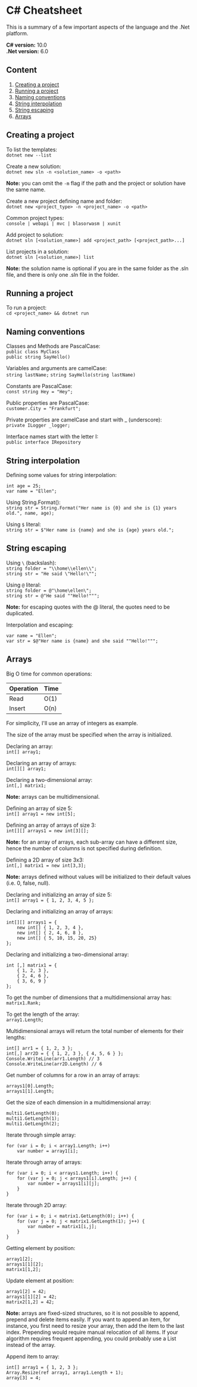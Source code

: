 C# Cheatsheet
===

This is a summary of a few important aspects of the language and the .Net platform.

**C# version:** 10.0  
**.Net version:** 6.0

Content
---
1. [Creating a project](#creating-a-project)
1. [Running a project](#running-a-project)
1. [Naming conventions](#naming-conventions)
1. [String interpolation](#string-interpolation)
1. [String escaping](#string-escaping)
1. [Arrays](#arrays)

## Creating a project

To list the templates:  
`dotnet new --list`

Create a new solution:  
`dotnet new sln -n <solution_name> -o <path>`

**Note:** you can omit the `-m` flag if the path and the project or solution have the same name.

Create a new project defining name and folder:  
`dotnet new <project_type> -n <project_name> -o <path>`

Common project types:  
`console | webapi | mvc | blasorwasm | xunit`

Add project to solution:  
`dotnet sln [<solution_name>] add <project_path> [<project_path>...]`

List projects in a solution:  
`dotnet sln [<solution_name>] list`

**Note:** the solution name is optional if you are in the same folder as the .sln file, and there is only one .sln file in the folder.

## Running a project

To run a project:  
`cd <project_name> && dotnet run`

## Naming conventions

Classes and Methods are PascalCase:  
`public class MyClass`  
`public string SayHello()`

Variables and arguments are camelCase:  
`string lastName;`
`string SayHello(string lastName)`

Constants are PascalCase:  
`const string Hey = "Hey";`

Public properties are PascalCase:  
`customer.City = "Frankfurt";`

Private properties are camelCase and start with _ (underscore):  
`private ILogger _logger;`

Interface names start with the letter I:  
`public interface IRepository`

## String interpolation

Defining some values for string interpolation:  
```
int age = 25;
var name = "Ellen";
```

Using String.Format():  
`string str = String.Format("Her name is {0} and she is {1} years old.", name, age);`

Using `$` literal:  
`string str = $"Her name is {name} and she is {age} years old.";`

## String escaping

Using `\` (backslash):  
`string folder = "\\home\\ellen\\";`  
`string str = "He said \"Hello!\"";`

Using `@` literal:  
`string folder = @"\home\ellen\";`  
`string str = @"He said ""Hello!""";`

**Note:** for escaping quotes with the @ literal, the quotes need to be duplicated.

Interpolation and escaping:  
```
var name = "Ellen";
var str = $@"Her name is {name} and she said ""Hello!""";
```

## Arrays

Big O time for common operations:

Operation | Time
--------- | ----
Read      | O(1)
Insert    | O(n)

For simplicity, I'll use an array of integers as example.

The size of the array must be specified when the array is initialized.

Declaring an array:  
`int[] array1;`

Declaring an array of arrays:  
`int[][] array1;`

Declaring a two-dimensional array:  
`int[,] matrix1;`

**Note:** arrays can be multidimensional.

Defining an array of size 5:  
`int[] array1 = new int[5];`

Defining an array of arrays of size 3:  
`int[][] arrays1 = new int[3][];`

**Note:** for an array of arrays, each sub-array can have a different size, hence the number of columns is not specified during definition.

Defining a 2D array of size 3x3:  
`int[,] matrix1 = new int[3,3];`

**Note:** arrays defined without values will be initialized to their default values (i.e. 0, false, null).

Declaring and initializing an array of size 5:  
`int[] array1 = { 1, 2, 3, 4, 5 };`

Declaring and initializing an array of arrays:
```
int[][] arrays1 = {
    new int[] { 1, 2, 3, 4 },
    new int[] { 2, 4, 6, 8 },
    new int[] { 5, 10, 15, 20, 25}
};
```

Declaring and initializing a two-dimensional array:
```
int [,] matrix1 = {
    { 1, 2, 3 },
    { 2, 4, 6 },
    { 3, 6, 9 }
};
```

To get the number of dimensions that a multidimensional array has:  
`matrix1.Rank;`

To get the length of the array:  
`array1.Length;`

Multidimensional arrays will return the total number of elements for their lengths:  
```
int[] arr1 = { 1, 2, 3 };
int[,] arr2D = { { 1, 2, 3 }, { 4, 5, 6 } };
Console.WriteLine(arr1.Length) // 3
Console.WriteLine(arr2D.Length) // 6
```

Get number of columns for a row in an array of arrays:
```
arrays1[0].Length;
arrays1[1].Length;
```

Get the size of each dimension in a multidimensional array:
```
multi1.GetLength(0);
multi1.GetLength(1);
multi1.GetLength(2);
```

Iterate through simple array:
```
for (var i = 0; i < array1.Length; i++)
    var number = array1[i];
```

Iterate through array of arrays:
```
for (var i = 0; i < arrays1.Length; i++) {
    for (var j = 0; j < arrays1[i].Length; j++) {
        var number = arrays1[i][j];
    }
}
```

Iterate through 2D array:
```
for (var i = 0; i < matrix1.GetLength(0); i++) {
    for (var j = 0; j < matrix1.GetLength(1); j++) {
        var number = matrix1[i,j];
    }
}
```

Getting element by position:
```
array1[2];
arrays1[1][2];
matrix1[1,2];
```

Update element at position:
```
array1[2] = 42;
arrays1[1][2] = 42;
matrix2[1,2] = 42;
```

**Note:** arrays are fixed-sized structures, so it is not possible to append, prepend and delete items easily. If you want to append an item, for instance, you first need to resize your array, then add the item to the last index. Prepending would require manual relocation of all items. If your algorithm requires frequent appending, you could probably use a List instead of the array.

Append item to array:  
```
int[] array1 = { 1, 2, 3 };
Array.Resize(ref array1, array1.Length + 1);
array[3] = 4;
```
